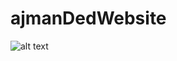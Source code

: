 # ajmanDedWebsite

![alt text](https://drive.google.com/file/d/1kx6ubMWAx_8kS4eim7DO1wlsNgJS81T7/view?usp=sharing)
